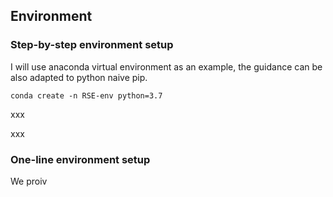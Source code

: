 ## Environment


### Step-by-step environment setup

I will use anaconda virtual environment as an example, the guidance can be also adapted to python naive pip.

```
conda create -n RSE-env python=3.7
```

xxx

xxx

### One-line environment setup

We proiv